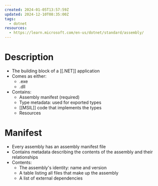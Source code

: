 ```yaml
---
created: 2024-01-05T13:57:59Z
updated: 2024-12-10T08:35:00Z
tags:
  - dotnet
resources:
  - https://learn.microsoft.com/en-us/dotnet/standard/assembly/
---
```

# Description
- The building block of a [[.NET]] application
- Comes as either:
	- .exe
	- .dll
- Contains:
	- Assembly manifest (required)
	- Type metadata: used for exported types
	- [[MSIL]] code that implements the types
	- Resources
# Manifest
- Every assembly has an assembly manifest file
- Contains metadata describing the contents of the assembly and their relationships
- Contents:
	- The assembly's identity: name and version
	- A table listing all files that make up the assembly
	- A list of external dependencies